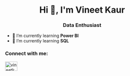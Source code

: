 <h1 align="center">Hi 👋, I'm Vineet Kaur</h1>
<h3 align="center">Data Enthusiast</h3>

- 🌱 I’m currently learning **Power BI**
- 🌱 I’m currently learning **SQL**

<h3 align="left">Connect with me:</h3>
<p align="left">
<a href="https://linkedin.com/in/vineetkaur91" target="blank"><img align="center" src="https://raw.githubusercontent.com/rahuldkjain/github-profile-readme-generator/master/src/images/icons/Social/linked-in-alt.svg" alt="vineetkaur91" height="30" width="40" /></a>
</p>

